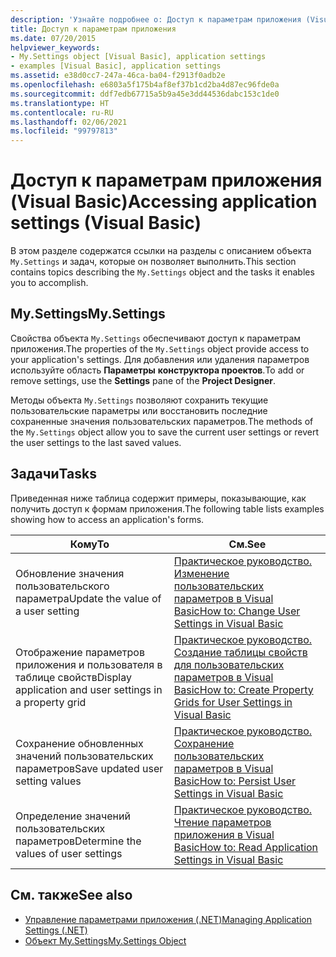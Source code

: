 ```yaml
---
description: 'Узнайте подробнее о: Доступ к параметрам приложения (Visual Basic)'
title: Доступ к параметрам приложения
ms.date: 07/20/2015
helpviewer_keywords:
- My.Settings object [Visual Basic], application settings
- examples [Visual Basic], application settings
ms.assetid: e38d0cc7-247a-46ca-ba04-f2913f0adb2e
ms.openlocfilehash: e6803a5f175b4af8ef37b1cd2ba4d87ec96fde0a
ms.sourcegitcommit: ddf7edb67715a5b9a45e3dd44536dabc153c1de0
ms.translationtype: HT
ms.contentlocale: ru-RU
ms.lasthandoff: 02/06/2021
ms.locfileid: "99797813"
---
```

# <a name="accessing-application-settings-visual-basic"></a><span data-ttu-id="97568-103">Доступ к параметрам приложения (Visual Basic)</span><span class="sxs-lookup"><span data-stu-id="97568-103">Accessing application settings (Visual Basic)</span></span>

<span data-ttu-id="97568-104">В этом разделе содержатся ссылки на разделы с описанием объекта `My.Settings` и задач, которые он позволяет выполнить.</span><span class="sxs-lookup"><span data-stu-id="97568-104">This section contains topics describing the `My.Settings` object and the tasks it enables you to accomplish.</span></span>  
  
## <a name="mysettings"></a><span data-ttu-id="97568-105">My.Settings</span><span class="sxs-lookup"><span data-stu-id="97568-105">My.Settings</span></span>  

 <span data-ttu-id="97568-106">Свойства объекта `My.Settings` обеспечивают доступ к параметрам приложения.</span><span class="sxs-lookup"><span data-stu-id="97568-106">The properties of the `My.Settings` object provide access to your application's settings.</span></span> <span data-ttu-id="97568-107">Для добавления или удаления параметров используйте область **Параметры** **конструктора проектов**.</span><span class="sxs-lookup"><span data-stu-id="97568-107">To add or remove settings, use the **Settings** pane of the **Project Designer**.</span></span>  
  
 <span data-ttu-id="97568-108">Методы объекта `My.Settings` позволяют сохранить текущие пользовательские параметры или восстановить последние сохраненные значения пользовательских параметров.</span><span class="sxs-lookup"><span data-stu-id="97568-108">The methods of the `My.Settings` object allow you to save the current user settings or revert the user settings to the last saved values.</span></span>  
  
## <a name="tasks"></a><span data-ttu-id="97568-109">Задачи</span><span class="sxs-lookup"><span data-stu-id="97568-109">Tasks</span></span>  

 <span data-ttu-id="97568-110">Приведенная ниже таблица содержит примеры, показывающие, как получить доступ к формам приложения.</span><span class="sxs-lookup"><span data-stu-id="97568-110">The following table lists examples showing how to access an application's forms.</span></span>  
  
|<span data-ttu-id="97568-111">Кому</span><span class="sxs-lookup"><span data-stu-id="97568-111">To</span></span>|<span data-ttu-id="97568-112">См.</span><span class="sxs-lookup"><span data-stu-id="97568-112">See</span></span>|  
|--------|---------|  
|<span data-ttu-id="97568-113">Обновление значения пользовательского параметра</span><span class="sxs-lookup"><span data-stu-id="97568-113">Update the value of a user setting</span></span>|[<span data-ttu-id="97568-114">Практическое руководство. Изменение пользовательских параметров в Visual Basic</span><span class="sxs-lookup"><span data-stu-id="97568-114">How to: Change User Settings in Visual Basic</span></span>](how-to-change-user-settings.md)|  
|<span data-ttu-id="97568-115">Отображение параметров приложения и пользователя в таблице свойств</span><span class="sxs-lookup"><span data-stu-id="97568-115">Display application and user settings in a property grid</span></span>|[<span data-ttu-id="97568-116">Практическое руководство. Создание таблицы свойств для пользовательских параметров в Visual Basic</span><span class="sxs-lookup"><span data-stu-id="97568-116">How to: Create Property Grids for User Settings in Visual Basic</span></span>](how-to-create-property-grids-for-user-settings.md)|  
|<span data-ttu-id="97568-117">Сохранение обновленных значений пользовательских параметров</span><span class="sxs-lookup"><span data-stu-id="97568-117">Save updated user setting values</span></span>|[<span data-ttu-id="97568-118">Практическое руководство. Сохранение пользовательских параметров в Visual Basic</span><span class="sxs-lookup"><span data-stu-id="97568-118">How to: Persist User Settings in Visual Basic</span></span>](how-to-persist-user-settings.md)|  
|<span data-ttu-id="97568-119">Определение значений пользовательских параметров</span><span class="sxs-lookup"><span data-stu-id="97568-119">Determine the values of user settings</span></span>|[<span data-ttu-id="97568-120">Практическое руководство. Чтение параметров приложения в Visual Basic</span><span class="sxs-lookup"><span data-stu-id="97568-120">How to: Read Application Settings in Visual Basic</span></span>](how-to-read-application-settings.md)|  
  
## <a name="see-also"></a><span data-ttu-id="97568-121">См. также</span><span class="sxs-lookup"><span data-stu-id="97568-121">See also</span></span>

- [<span data-ttu-id="97568-122">Управление параметрами приложения (.NET)</span><span class="sxs-lookup"><span data-stu-id="97568-122">Managing Application Settings (.NET)</span></span>](/visualstudio/ide/managing-application-settings-dotnet)
- [<span data-ttu-id="97568-123">Объект My.Settings</span><span class="sxs-lookup"><span data-stu-id="97568-123">My.Settings Object</span></span>](../../../language-reference/objects/my-settings-object.md)
